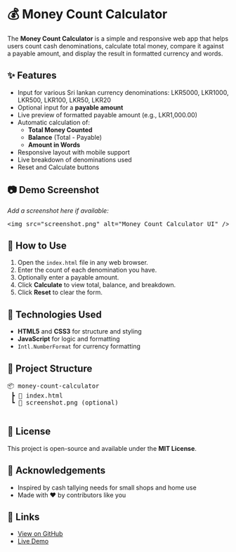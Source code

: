 <body>
  <h1>💰 Money Count Calculator</h1>
  <p>
    The <strong>Money Count Calculator</strong> is a simple and responsive web app that helps users count cash denominations, calculate total money, compare it against a payable amount, and display the result in formatted currency and words.
  </p>

  <h2>✨ Features</h2>
  <ul>
    <li>Input for various Sri lankan currency denominations: LKR5000, LKR1000, LKR500, LKR100, LKR50, LKR20</li>
    <li>Optional input for a <strong>payable amount</strong></li>
    <li>Live preview of formatted payable amount (e.g., LKR1,000.00)</li>
    <li>Automatic calculation of:
      <ul>
        <li><strong>Total Money Counted</strong></li>
        <li><strong>Balance</strong> (Total - Payable)</li>
        <li><strong>Amount in Words</strong></li>
      </ul>
    </li>
    <li>Responsive layout with mobile support</li>
    <li>Live breakdown of denominations used</li>
    <li>Reset and Calculate buttons</li>
  </ul>

  <h2>📷 Demo Screenshot</h2>
  <p><em>Add a screenshot here if available:</em></p>
  <pre>&lt;img src="screenshot.png" alt="Money Count Calculator UI" /&gt;</pre>

  <h2>🚀 How to Use</h2>
  <ol>
    <li>Open the <code>index.html</code> file in any web browser.</li>
    <li>Enter the count of each denomination you have.</li>
    <li>Optionally enter a payable amount.</li>
    <li>Click <strong>Calculate</strong> to view total, balance, and breakdown.</li>
    <li>Click <strong>Reset</strong> to clear the form.</li>
  </ol>

  <h2>🧠 Technologies Used</h2>
  <ul>
    <li><strong>HTML5</strong> and <strong>CSS3</strong> for structure and styling</li>
    <li><strong>JavaScript</strong> for logic and formatting</li>
    <li><code>Intl.NumberFormat</code> for currency formatting</li>
  </ul>

  <h2>📁 Project Structure</h2>
  <pre>
📦 money-count-calculator
 ┣ 📄 index.html
 ┗ 📄 screenshot.png (optional)
  </pre>

  <h2>📜 License</h2>
  <p>This project is open-source and available under the <strong>MIT License</strong>.</p>

  <h2>🙌 Acknowledgements</h2>
  <ul>
    <li>Inspired by cash tallying needs for small shops and home use</li>
    <li>Made with ❤️ by contributors like you</li>
  </ul>

  <h2>🔗 Links</h2>
  <ul>
    <li><a href="https://github.com/AshenKavinda/Money_Counter" target="_blank">View on GitHub</a></li>
    <li><a href="https://ashenkavinda.github.io/Money_Counter/" target="_blank">Live Demo</a></li>
  </ul>
</body>
